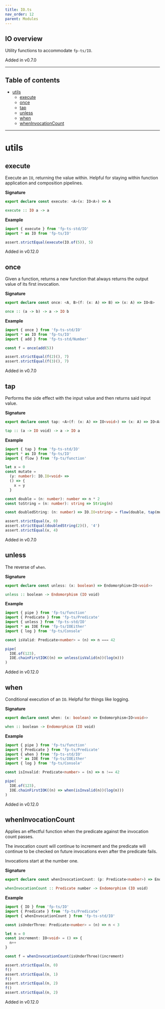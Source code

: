 ```yaml
---
title: IO.ts
nav_order: 12
parent: Modules
---
```


## IO overview

Utility functions to accommodate `fp-ts/IO`.

Added in v0.7.0

---

<h2 class="text-delta">Table of contents</h2>

- [utils](#utils)
  - [execute](#execute)
  - [once](#once)
  - [tap](#tap)
  - [unless](#unless)
  - [when](#when)
  - [whenInvocationCount](#wheninvocationcount)

---

# utils

## execute

Execute an `IO`, returning the value within. Helpful for staying within
function application and composition pipelines.

**Signature**

```ts
export declare const execute: <A>(x: IO<A>) => A
```

```hs
execute :: IO a -> a
```

**Example**

```ts
import { execute } from 'fp-ts-std/IO'
import * as IO from 'fp-ts/IO'

assert.strictEqual(execute(IO.of(5)), 5)
```

Added in v0.12.0

## once

Given a function, returns a new function that always returns the output
value of its first invocation.

**Signature**

```ts
export declare const once: <A, B>(f: (x: A) => B) => (x: A) => IO<B>
```

```hs
once :: (a -> b) -> a -> IO b
```

**Example**

```ts
import { once } from 'fp-ts-std/IO'
import * as IO from 'fp-ts/IO'
import { add } from 'fp-ts-std/Number'

const f = once(add(5))

assert.strictEqual(f(2)(), 7)
assert.strictEqual(f(3)(), 7)
```

Added in v0.7.0

## tap

Performs the side effect with the input value and then returns said input
value.

**Signature**

```ts
export declare const tap: <A>(f: (x: A) => IO<void>) => (x: A) => IO<A>
```

```hs
tap :: (a -> IO void) -> a -> IO a
```

**Example**

```ts
import { tap } from 'fp-ts-std/IO'
import * as IO from 'fp-ts/IO'
import { flow } from 'fp-ts/function'

let x = 0
const mutate =
  (y: number): IO.IO<void> =>
  () => {
    x = y
  }

const double = (n: number): number => n * 2
const toString = (n: number): string => String(n)

const doubledString: (n: number) => IO.IO<string> = flow(double, tap(mutate), IO.map(toString))

assert.strictEqual(x, 0)
assert.strictEqual(doubledString(2)(), '4')
assert.strictEqual(x, 4)
```

Added in v0.7.0

## unless

The reverse of `when`.

**Signature**

```ts
export declare const unless: (x: boolean) => Endomorphism<IO<void>>
```

```hs
unless :: boolean -> Endomorphism (IO void)
```

**Example**

```ts
import { pipe } from 'fp-ts/function'
import { Predicate } from 'fp-ts/Predicate'
import { unless } from 'fp-ts-std/IO'
import * as IOE from 'fp-ts/IOEither'
import { log } from 'fp-ts/Console'

const isValid: Predicate<number> = (n) => n === 42

pipe(
  IOE.of(123),
  IOE.chainFirstIOK((n) => unless(isValid(n))(log(n)))
)
```

Added in v0.12.0

## when

Conditional execution of an `IO`. Helpful for things like logging.

**Signature**

```ts
export declare const when: (x: boolean) => Endomorphism<IO<void>>
```

```hs
when :: boolean -> Endomorphism (IO void)
```

**Example**

```ts
import { pipe } from 'fp-ts/function'
import { Predicate } from 'fp-ts/Predicate'
import { when } from 'fp-ts-std/IO'
import * as IOE from 'fp-ts/IOEither'
import { log } from 'fp-ts/Console'

const isInvalid: Predicate<number> = (n) => n !== 42

pipe(
  IOE.of(123),
  IOE.chainFirstIOK((n) => when(isInvalid(n))(log(n)))
)
```

Added in v0.12.0

## whenInvocationCount

Applies an effectful function when the predicate against the invocation
count passes.

The invocation count will continue to increment and the predicate will
continue to be checked on future invocations even after the predicate fails.

Invocations start at the number one.

**Signature**

```ts
export declare const whenInvocationCount: (p: Predicate<number>) => Endomorphism<IO<void>>
```

```hs
whenInvocationCount :: Predicate number -> Endomorphism (IO void)
```

**Example**

```ts
import { IO } from 'fp-ts/IO'
import { Predicate } from 'fp-ts/Predicate'
import { whenInvocationCount } from 'fp-ts-std/IO'

const isUnderThree: Predicate<number> = (n) => n < 3

let n = 0
const increment: IO<void> = () => {
  n++
}

const f = whenInvocationCount(isUnderThree)(increment)

assert.strictEqual(n, 0)
f()
assert.strictEqual(n, 1)
f()
assert.strictEqual(n, 2)
f()
assert.strictEqual(n, 2)
```

Added in v0.12.0
